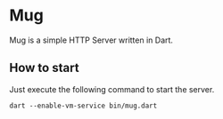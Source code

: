 # Mug

Mug is a simple HTTP Server written in Dart.

## How to start

Just execute the following command to start the server.

```console
dart --enable-vm-service bin/mug.dart
```
